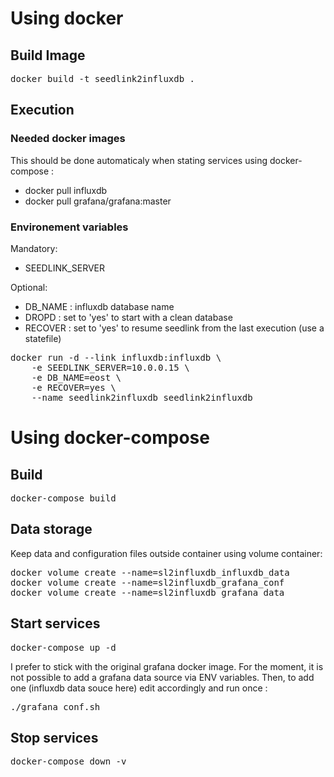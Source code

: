 # Using docker

## Build Image

<pre>
docker build -t seedlink2influxdb .
</pre>


## Execution

### Needed docker images

This should be done automaticaly when stating services using docker-compose :

* docker pull influxdb
* docker pull grafana/grafana:master

### Environement variables

Mandatory:

* SEEDLINK_SERVER

Optional:

* DB_NAME : influxdb database name
* DROPD : set to 'yes' to start with a clean database
* RECOVER : set to 'yes' to resume seedlink from the last execution (use a statefile)

<pre>
docker run -d --link influxdb:influxdb \
    -e SEEDLINK_SERVER=10.0.0.15 \
    -e DB_NAME=eost \
    -e RECOVER=yes \
    --name seedlink2influxdb seedlink2influxdb
</pre>

# Using docker-compose 

## Build
<pre>docker-compose build</pre>

## Data storage

Keep data and configuration files outside container using volume container:

<pre>docker volume create --name=sl2influxdb_influxdb_data
docker volume create --name=sl2influxdb_grafana_conf
docker volume create --name=sl2influxdb_grafana_data</pre>


## Start services
<pre>docker-compose up -d</pre>

I prefer to stick with the original grafana docker image. For the moment, it is not possible to add a grafana data source via ENV variables. Then, to add one (influxdb data souce here) edit accordingly and run once :
<pre>./grafana_conf.sh</pre>


## Stop services
<pre>docker-compose down -v</pre>

